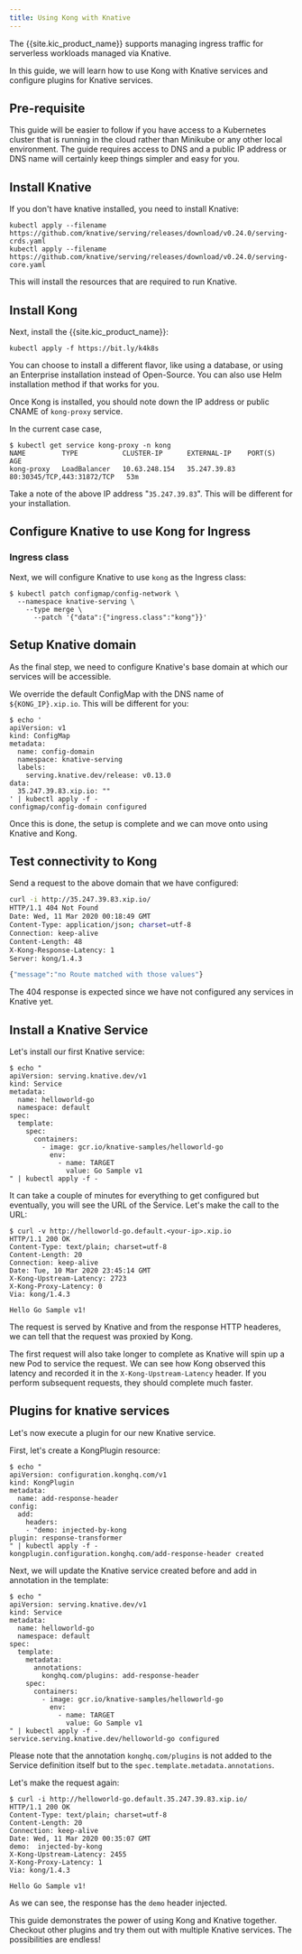 ```yaml
---
title: Using Kong with Knative
---
```


The {{site.kic_product_name}} supports managing ingress traffic for
serverless workloads managed via Knative.

In this guide, we will learn how to use Kong with Knative services and
configure plugins for Knative services.


## Pre-requisite

This guide will be easier to follow if you have access to a Kubernetes
cluster that is running in the cloud rather than Minikube or any other
local environment. The guide requires access to DNS and a public IP
address or DNS name will certainly keep things simpler and easy for you.

## Install Knative

If you don't have knative installed, you need to install Knative:

```
kubectl apply --filename https://github.com/knative/serving/releases/download/v0.24.0/serving-crds.yaml
kubectl apply --filename https://github.com/knative/serving/releases/download/v0.24.0/serving-core.yaml
```

This will install the resources that are required to run Knative.

## Install Kong

Next, install the {{site.kic_product_name}}:

```
kubectl apply -f https://bit.ly/k4k8s
```

You can choose to install a different flavor, like using a database,
or using an Enterprise installation instead of Open-Source. You can also
use Helm installation method if that works for you.

Once Kong is installed,
you should note down the IP address or public CNAME of
`kong-proxy` service.

In the current case case,

```shell
$ kubectl get service kong-proxy -n kong
NAME         TYPE           CLUSTER-IP      EXTERNAL-IP    PORT(S)                      AGE
kong-proxy   LoadBalancer   10.63.248.154   35.247.39.83   80:30345/TCP,443:31872/TCP   53m
```

Take a note of the above IP address "`35.247.39.83`". This will be different
for your installation.

## Configure Knative to use Kong for Ingress

### Ingress class

Next, we will configure Knative to use `kong` as the Ingress class:

```
$ kubectl patch configmap/config-network \
  --namespace knative-serving \
    --type merge \
      --patch '{"data":{"ingress.class":"kong"}}'
```

## Setup Knative domain

As the final step, we need to configure Knative's base domain at which
our services will be accessible.

We override the default ConfigMap with the DNS name of `${KONG_IP}.xip.io`.
This will be different for you:

```
$ echo '
apiVersion: v1
kind: ConfigMap
metadata:
  name: config-domain
  namespace: knative-serving
  labels:
    serving.knative.dev/release: v0.13.0
data:
  35.247.39.83.xip.io: ""
' | kubectl apply -f -
configmap/config-domain configured
```

Once this is done, the setup is complete and we can move onto using Knative
and Kong.

## Test connectivity to Kong

Send a request to the above domain that we have configured:

```bash
curl -i http://35.247.39.83.xip.io/
HTTP/1.1 404 Not Found
Date: Wed, 11 Mar 2020 00:18:49 GMT
Content-Type: application/json; charset=utf-8
Connection: keep-alive
Content-Length: 48
X-Kong-Response-Latency: 1
Server: kong/1.4.3

{"message":"no Route matched with those values"}
```

The 404 response is expected since we have not configured any services
in Knative yet.

## Install a Knative Service

Let's install our first Knative service:

```
$ echo "
apiVersion: serving.knative.dev/v1
kind: Service
metadata:
  name: helloworld-go
  namespace: default
spec:
  template:
    spec:
      containers:
        - image: gcr.io/knative-samples/helloworld-go
          env:
            - name: TARGET
              value: Go Sample v1
" | kubectl apply -f -
```

It can take a couple of minutes for everything to get configured but
eventually, you will see the URL of the Service.
Let's make the call to the URL:

```shell
$ curl -v http://helloworld-go.default.<your-ip>.xip.io
HTTP/1.1 200 OK
Content-Type: text/plain; charset=utf-8
Content-Length: 20
Connection: keep-alive
Date: Tue, 10 Mar 2020 23:45:14 GMT
X-Kong-Upstream-Latency: 2723
X-Kong-Proxy-Latency: 0
Via: kong/1.4.3

Hello Go Sample v1!
```

The request is served by Knative and from the response HTTP headeres,
we can tell that the request was proxied by Kong.

The first request will also take longer to complete as Knative will spin
up a new Pod to service the request.
We can see how Kong observed this latency and recorded it in the
`X-Kong-Upstream-Latency` header.
If you perform subsequent requests,
they should complete much faster.

## Plugins for knative services

Let's now execute a plugin for our new Knative service.

First, let's create a KongPlugin resource:

```shell
$ echo "
apiVersion: configuration.konghq.com/v1
kind: KongPlugin
metadata:
  name: add-response-header
config:
  add:
    headers:
    - "demo: injected-by-kong
plugin: response-transformer
" | kubectl apply -f -
kongplugin.configuration.konghq.com/add-response-header created
```

Next, we will update the Knative service created before and add in
annotation in the template:

```shell
$ echo "
apiVersion: serving.knative.dev/v1
kind: Service
metadata:
  name: helloworld-go
  namespace: default
spec:
  template:
    metadata:
      annotations:
        konghq.com/plugins: add-response-header
    spec:
      containers:
        - image: gcr.io/knative-samples/helloworld-go
          env:
            - name: TARGET
              value: Go Sample v1
" | kubectl apply -f -
service.serving.knative.dev/helloworld-go configured
```

Please note that the annotation `konghq.com/plugins` is
not added to the Service definition
itself but to the `spec.template.metadata.annotations`.

Let's make the request again:

```shell
$ curl -i http://helloworld-go.default.35.247.39.83.xip.io/
HTTP/1.1 200 OK
Content-Type: text/plain; charset=utf-8
Content-Length: 20
Connection: keep-alive
Date: Wed, 11 Mar 2020 00:35:07 GMT
demo:  injected-by-kong
X-Kong-Upstream-Latency: 2455
X-Kong-Proxy-Latency: 1
Via: kong/1.4.3

Hello Go Sample v1!
```

As we can see, the response has the `demo` header injected.

This guide demonstrates the power of using Kong and Knative together.
Checkout other plugins and try them out with multiple Knative services.
The possibilities are endless!
